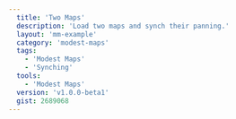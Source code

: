 ```yaml
---
  title: 'Two Maps'
  description: 'Load two maps and synch their panning.'
  layout: 'mm-example'
  category: 'modest-maps'
  tags:
    - 'Modest Maps'
    - 'Synching'
  tools:
    - 'Modest Maps'
  version: 'v1.0.0-beta1'
  gist: 2689068
---
```

